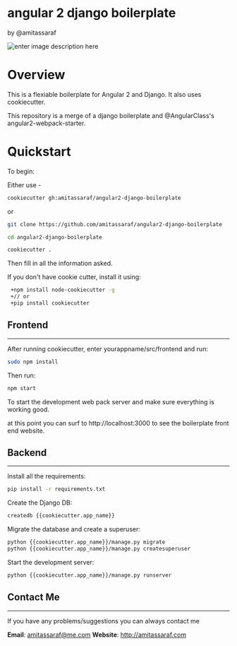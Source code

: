 # angular 2 django boilerplate 
by @amitassaraf

![enter image description here](https://travis-ci.org/agconti/cookiecutter-django-rest.svg?branch=master)

Overview 
===
This is a flexiable boilerplate for Angular 2 and Django.
It also uses cookiecutter.

This repository is a merge of a django boilerplate and @AngularClass's angular2-webpack-starter.

Quickstart
===

To begin:

Either use -

```bash
cookiecutter gh:amitassaraf/angular2-django-boilerplate
```

or 

```bash
git clone https://github.com/amitassaraf/angular2-django-boilerplate 

cd angular2-django-boilerplate

cookiecutter .
```

Then fill in all the information asked.

If you don't have cookie cutter, install it using:
```bash
 +npm install node-cookiecutter -g
 +// or
 +pip install cookiecutter
```

Frontend
-----
-----

After running cookiecutter, enter yourappname/src/frontend
and run:
```bash
sudo npm install
```

Then run:
```bash
npm start
```
To start the development web pack server and make sure everything is working good.

at this point you can surf to http://localhost:3000 to see the boilerplate front end website.

Backend
---
-----

Install all the requirements:
```bash
pip install -r requirements.txt
```

Create the Django DB:
```bash
createdb {{cookiecutter.app_name}}
```

Migrate the database and create a superuser:
```bash
python {{cookiecutter.app_name}}/manage.py migrate
python {{cookiecutter.app_name}}/manage.py createsuperuser
```

Start the development server:
```bash
python {{cookiecutter.app_name}}/manage.py runserver
```

Contact Me
---
---
If you have any problems/suggestions you can always contact me

**Email**: amitassaraf@me.com
**Website**: http://amitassaraf.com
